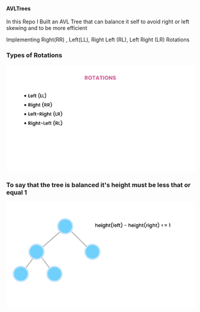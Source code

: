 #### AVLTrees
 In this Repo I Built an AVL Tree that can balance it self to avoid right or left skewing and to be more efficient 
 
 Implementing Right(RR) , Left(LL), Right Left (RL), Left Right (LR) Rotations 
 
 ### Types of Rotations
 ![AVLTree](https://github.com/AhmedIbrahim336/AVLTrees/blob/master/avl-tree-2.png)
 ### To say that the tree is balanced it's height must be less that or equal 1 
 ![AVLTree](https://github.com/AhmedIbrahim336/AVLTrees/blob/master/avl-tree-1.png)

